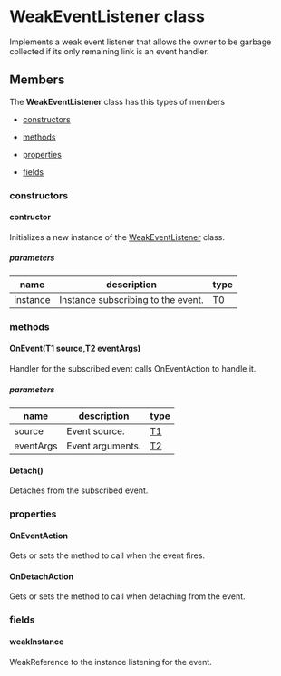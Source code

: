 
# WeakEventListener<T1><T2><T3> class

Implements a weak event listener that allows the owner to be garbage collected if its only remaining link is an event handler.

## Members

The **WeakEventListener<T1><T2><T3>** class has this types of members

* [constructors](#constructors)

* [methods](#methods)

* [properties](#properties)

* [fields](#fields)

### constructors

#### contructor

Initializes a new instance of the [WeakEventListener<T1><T2><T3>](Microsoft_Toolkit_Uwp_WeakEventListener`3.md) class.

##### parameters



| name | description | type || --- | --- | --- || instance | Instance subscribing to the event. | [T0](https://msdn.microsoft.com/library/windows/apps/T0) |
### methods

#### OnEvent(T1 source,T2 eventArgs)

Handler for the subscribed event calls OnEventAction to handle it.

##### parameters



| name | description | type || --- | --- | --- || source | Event source. | [T1](https://msdn.microsoft.com/library/windows/apps/T1) || eventArgs | Event arguments. | [T2](https://msdn.microsoft.com/library/windows/apps/T2) |
#### Detach()

Detaches from the subscribed event.

### properties

#### OnEventAction

Gets or sets the method to call when the event fires.

#### OnDetachAction

Gets or sets the method to call when detaching from the event.

### fields

#### weakInstance

WeakReference to the instance listening for the event.
